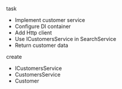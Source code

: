 task

- Implement customer service
- Configure DI container
- Add Http client
- Use ICustomersService in SearchService
- Return customer data

create

- ICustomersService
- CustomersService
- Customer
